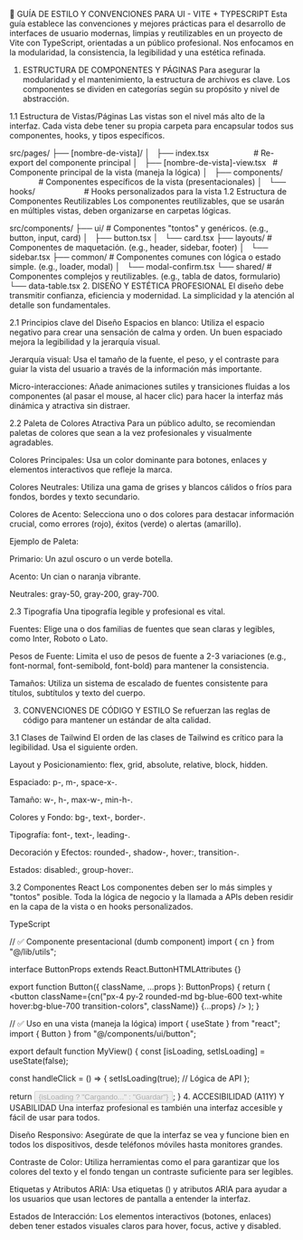 🎨 GUÍA DE ESTILO Y CONVENCIONES PARA UI - VITE + TYPESCRIPT
Esta guía establece las convenciones y mejores prácticas para el desarrollo de interfaces de usuario modernas, limpias y reutilizables en un proyecto de Vite con TypeScript, orientadas a un público profesional. Nos enfocamos en la modularidad, la consistencia, la legibilidad y una estética refinada.

1. ESTRUCTURA DE COMPONENTES Y PÁGINAS
Para asegurar la modularidad y el mantenimiento, la estructura de archivos es clave. Los componentes se dividen en categorías según su propósito y nivel de abstracción.

1.1 Estructura de Vistas/Páginas
Las vistas son el nivel más alto de la interfaz. Cada vista debe tener su propia carpeta para encapsular todos sus componentes, hooks, y tipos específicos.

src/pages/
├── [nombre-de-vista]/
│   ├── index.tsx                    # Re-export del componente principal
│   ├── [nombre-de-vista]-view.tsx   # Componente principal de la vista (maneja la lógica)
│   ├── components/                  # Componentes específicos de la vista (presentacionales)
│   └── hooks/                      # Hooks personalizados para la vista
1.2 Estructura de Componentes Reutilizables
Los componentes reutilizables, que se usarán en múltiples vistas, deben organizarse en carpetas lógicas.

src/components/
├── ui/                 # Componentes "tontos" y genéricos. (e.g., button, input, card)
│   ├── button.tsx
│   └── card.tsx
├── layouts/            # Componentes de maquetación. (e.g., header, sidebar, footer)
│   └── sidebar.tsx
├── common/             # Componentes comunes con lógica o estado simple. (e.g., loader, modal)
│   └── modal-confirm.tsx
└── shared/             # Componentes complejos y reutilizables. (e.g., tabla de datos, formulario)
     └── data-table.tsx
2. DISEÑO Y ESTÉTICA PROFESIONAL
El diseño debe transmitir confianza, eficiencia y modernidad. La simplicidad y la atención al detalle son fundamentales.

2.1 Principios clave del Diseño
Espacios en blanco: Utiliza el espacio negativo para crear una sensación de calma y orden. Un buen espaciado mejora la legibilidad y la jerarquía visual.

Jerarquía visual: Usa el tamaño de la fuente, el peso, y el contraste para guiar la vista del usuario a través de la información más importante.

Micro-interacciones: Añade animaciones sutiles y transiciones fluidas a los componentes (al pasar el mouse, al hacer clic) para hacer la interfaz más dinámica y atractiva sin distraer.

2.2 Paleta de Colores Atractiva
Para un público adulto, se recomiendan paletas de colores que sean a la vez profesionales y visualmente agradables.

Colores Principales: Usa un color dominante para botones, enlaces y elementos interactivos que refleje la marca.

Colores Neutrales: Utiliza una gama de grises y blancos cálidos o fríos para fondos, bordes y texto secundario.

Colores de Acento: Selecciona uno o dos colores para destacar información crucial, como errores (rojo), éxitos (verde) o alertas (amarillo).

Ejemplo de Paleta:

Primario: Un azul oscuro o un verde botella.

Acento: Un cian o naranja vibrante.

Neutrales: gray-50, gray-200, gray-700.

2.3 Tipografía
Una tipografía legible y profesional es vital.

Fuentes: Elige una o dos familias de fuentes que sean claras y legibles, como Inter, Roboto o Lato.

Pesos de Fuente: Limita el uso de pesos de fuente a 2-3 variaciones (e.g., font-normal, font-semibold, font-bold) para mantener la consistencia.

Tamaños: Utiliza un sistema de escalado de fuentes consistente para títulos, subtítulos y texto del cuerpo.

3. CONVENCIONES DE CÓDIGO Y ESTILO
Se refuerzan las reglas de código para mantener un estándar de alta calidad.

3.1 Clases de Tailwind
El orden de las clases de Tailwind es crítico para la legibilidad. Usa el siguiente orden.

Layout y Posicionamiento: flex, grid, absolute, relative, block, hidden.

Espaciado: p-, m-, space-x-.

Tamaño: w-, h-, max-w-, min-h-.

Colores y Fondo: bg-, text-, border-.

Tipografía: font-, text-, leading-.

Decoración y Efectos: rounded-, shadow-, hover:, transition-.

Estados: disabled:, group-hover:.

3.2 Componentes React
Los componentes deben ser lo más simples y "tontos" posible. Toda la lógica de negocio y la llamada a APIs deben residir en la capa de la vista o en hooks personalizados.

TypeScript

// ✅ Componente presentacional (dumb component)
import { cn } from "@/lib/utils";

interface ButtonProps extends React.ButtonHTMLAttributes<HTMLButtonElement> {}

export function Button({ className, ...props }: ButtonProps) {
  return (
    <button
      className={cn("px-4 py-2 rounded-md bg-blue-600 text-white hover:bg-blue-700 transition-colors", className)}
      {...props}
    />
  );
}

// ✅ Uso en una vista (maneja la lógica)
import { useState } from "react";
import { Button } from "@/components/ui/button";

export default function MyView() {
  const [isLoading, setIsLoading] = useState(false);

  const handleClick = () => {
    setIsLoading(true);
    // Lógica de API
  };

  return <Button onClick={handleClick} disabled={isLoading}>
    {isLoading ? "Cargando..." : "Guardar"}
  </Button>;
}
4. ACCESIBILIDAD (A11Y) Y USABILIDAD
Una interfaz profesional es también una interfaz accesible y fácil de usar para todos.

Diseño Responsivo: Asegúrate de que la interfaz se vea y funcione bien en todos los dispositivos, desde teléfonos móviles hasta monitores grandes.

Contraste de Color: Utiliza herramientas como el  para garantizar que los colores del texto y el fondo tengan un contraste suficiente para ser legibles.

Etiquetas y Atributos ARIA: Usa etiquetas (<label>) y atributos ARIA para ayudar a los usuarios que usan lectores de pantalla a entender la interfaz.

Estados de Interacción: Los elementos interactivos (botones, enlaces) deben tener estados visuales claros para hover, focus, active y disabled.
